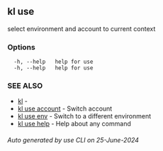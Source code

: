 ## kl use

select environment and account to current context



### Options

```
  -h, --help   help for use
  -h, --help   help for use
```

### SEE ALSO

* [kl](kl.md)  - 
* [kl use account](kl_use_account.md)  - Switch account
* [kl use env](kl_use_env.md)  - Switch to a different environment
* [kl use help](kl_use_help.md)  - Help about any command

###### Auto generated by use CLI on 25-June-2024
